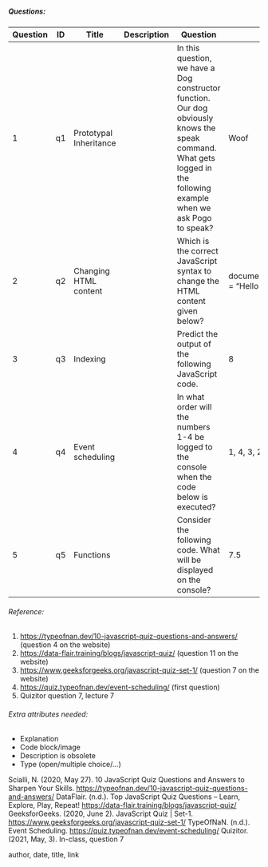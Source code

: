 ##### Questions:
| Question  |  ID | Title  |  Description | Question  |  Answer |
|-----------|-----|--------|--------------|-----------|---------|
|  1        |  q1 | Prototypal Inheritance  |   | In this question, we have a Dog constructor function. Our dog obviously knows the speak command. What gets logged in the following example when we ask Pogo to speak?  | Woof  |
|  2        |  q2 | Changing HTML content  |   | Which is the correct JavaScript syntax to change the HTML content given below?  | document.getElementById(“test”).innerHTML = “Hello DataFlair!”;   |
|  3        |  q3 | Indexing  |   | Predict the output of the following JavaScript code.  | 8  |
|  4        |  q4 | Event scheduling  |   | In what order will the numbers 1-4 be logged to the console when the code below is executed?  | 1, 4, 3, 2  |
|  5        |  q5 | Functions  |   | Consider the following code. What will be displayed on the console?  | 7.5  |

###### Reference:
1. https://typeofnan.dev/10-javascript-quiz-questions-and-answers/ (question 4 on the website)
2. https://data-flair.training/blogs/javascript-quiz/ (question 11 on the website)
3. https://www.geeksforgeeks.org/javascript-quiz-set-1/ (question 7 on the website)
4. https://quiz.typeofnan.dev/event-scheduling/ (first question)
5. Quizitor question 7, lecture 7

###### Extra attributes needed:
- Explanation
- Code block/image
- Description is obsolete
- Type (open/multiple choice/...)

Scialli, N. (2020, May 27). 10 JavaScript Quiz Questions and Answers to Sharpen Your Skills. https://typeofnan.dev/10-javascript-quiz-questions-and-answers/
DataFlair. (n.d.). Top JavaScript Quiz Questions – Learn, Explore, Play, Repeat! https://data-flair.training/blogs/javascript-quiz/
GeeksforGeeks. (2020, June 2). JavaScript Quiz | Set-1. https://www.geeksforgeeks.org/javascript-quiz-set-1/
TypeOfNaN. (n.d.). Event Scheduling. https://quiz.typeofnan.dev/event-scheduling/
Quizitor. (2021, May, 3). In-class, question 7

author, date, title, link